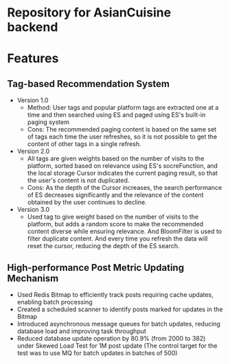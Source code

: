 # Repository for AsianCuisine backend
# Features
## Tag-based Recommendation System
- Version 1.0
  - Method: User tags and popular platform tags are extracted one at a time and then searched using ES and paged using ES's built-in paging system
  - Cons: The recommended paging content is based on the same set of tags each time the user refreshes, so it is not possible to get the content of other tags in a single refresh.
- Version 2.0
  - All tags are given weights based on the number of visits to the platform, sorted based on relevance using ES's socreFunction, and the local storage Cursor indicates the current paging result, so that the user's content is not duplicated.
  - Cons: As the depth of the Cursor increases, the search performance of ES decreases significantly and the relevance of the content obtained by the user continues to decline.
- Version 3.0
  - Used tag to give weight based on the number of visits to the platform, but adds a random score to make the recommended content diverse while ensuring relevance. And BloomFilter is used to filter duplicate content. And every time you refresh the data will reset the cursor, reducing the depth of the ES search.
## High-performance Post Metric Updating Mechanism
- Used Redis Bitmap to efficiently track posts requiring cache updates, enabling batch processing
- Created a scheduled scanner to identify posts marked for updates in the Bitmap
- Introduced asynchronous message queues for batch updates, reducing database load and improving task throughput
- Reduced database update operation by 80.9% (from 2000 to 382) under Skewed Load Test for 1M post update (The control target for the test was to use MQ for batch updates in batches of 500)